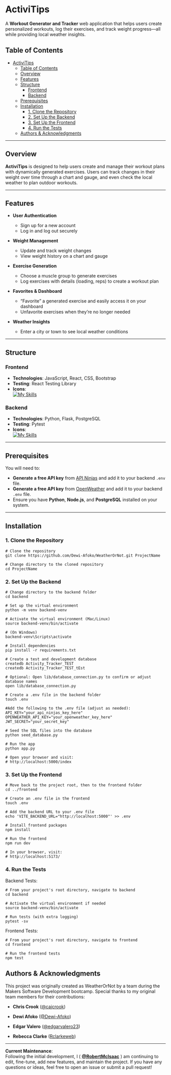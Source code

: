 # ActiviTips

A **Workout Generator and Tracker** web application that helps users create personalized workouts, log their exercises, and track weight progress—all while providing local weather insights.

## Table of Contents
- [ActiviTips](#activitips)
  - [Table of Contents](#table-of-contents)
  - [Overview](#overview)
  - [Features](#features)
  - [Structure](#structure)
    - [Frontend](#frontend)
    - [Backend](#backend)
  - [Prerequisites](#prerequisites)
  - [Installation](#installation)
    - [1. Clone the Repository](#1-clone-the-repository)
    - [2. Set Up the Backend](#2-set-up-the-backend)
    - [3. Set Up the Frontend](#3-set-up-the-frontend)
    - [4. Run the Tests](#4-run-the-tests)
  - [Authors \& Acknowledgments](#authors--acknowledgments)

---

## Overview
**ActiviTips** is designed to help users create and manage their workout plans with dynamically generated exercises. Users can track changes in their weight over time through a chart and gauge, and even check the local weather to plan outdoor workouts.

---

## Features
- **User Authentication**  
  - Sign up for a new account  
  - Log in and log out securely  

- **Weight Management**  
  - Update and track weight changes  
  - View weight history on a chart and gauge  

- **Exercise Generation**  
  - Choose a muscle group to generate exercises  
  - Log exercises with details (loading, reps) to create a workout plan  

- **Favorites & Dashboard**  
  - “Favorite” a generated exercise and easily access it on your dashboard  
  - Unfavorite exercises when they’re no longer needed  

- **Weather Insights**  
  - Enter a city or town to see local weather conditions  

---

## Structure

### Frontend
- **Technologies**: JavaScript, React, CSS, Bootstrap  
- **Testing**: React Testing Library  
- **Icons**:  
  [![My Skills](https://skillicons.dev/icons?i=js,react,css,bootstrap)](https://skillicons.dev)

### Backend
- **Technologies**: Python, Flask, PostgreSQL  
- **Testing**: Pytest  
- **Icons**:  
  [![My Skills](https://skillicons.dev/icons?i=python,flask,postgres)](https://skillicons.dev)

---

## Prerequisites
You will need to:
- **Generate a free API key** from [API Ninjas](https://api-ninjas.com) and add it to your backend `.env` file.  
- **Generate a free API key** from [OpenWeather](https://openweathermap.org/api) and add it to your backend `.env` file.  
- Ensure you have **Python**, **Node.js**, and **PostgreSQL** installed on your system.

---

## Installation

### 1. Clone the Repository
```shell
# Clone the repository
git clone https://github.com/Dewi-Afoko/WeatherOrNot.git ProjectName

# Change directory to the cloned repository
cd ProjectName
```
### 2. Set Up the Backend
```shell
# Change directory to the backend folder
cd backend

# Set up the virtual environment
python -m venv backend-venv

# Activate the virtual environment (Mac/Linux)
source backend-venv/bin/activate

# (On Windows)
backend-venv\Scripts\activate

# Install dependencies
pip install -r requirements.txt

# Create a test and development database
createdb Activity_Tracker_TEST
createdb Activity_Tracker_TEST_tEst

# Optional: Open lib/database_connection.py to confirm or adjust database names
open lib/database_connection.py

# Create a .env file in the backend folder
touch .env

#Add the following to the .env file (adjust as needed):
API_KEY="your_api_ninjas_key_here"
OPENWEATHER_API_KEY="your_openweather_key_here"
JWT_SECRET="your_secret_key"

# Seed the SQL files into the database
python seed_database.py

# Run the app
python app.py

# Open your browser and visit:
# http://localhost:5000/index
```

### 3. Set Up the Frontend
```shell
# Move back to the project root, then to the frontend folder
cd ../frontend

# Create an .env file in the frontend
touch .env

# Add the backend URL to your .env file
echo 'VITE_BACKEND_URL="http://localhost:5000"' >> .env

# Install frontend packages
npm install

# Run the frontend
npm run dev

# In your browser, visit:
# http://localhost:5173/
```

### 4. Run the Tests
Backend Tests:
```shell
# From your project's root directory, navigate to backend
cd backend

# Activate the virtual environment if needed
source backend-venv/bin/activate

# Run tests (with extra logging)
pytest -sv
```
Frontend Tests:
```shell
# From your project's root directory, navigate to frontend
cd frontend

# Run the frontend tests
npm test
```
## Authors & Acknowledgments

This project was originally created as WeatherOrNot by a team during the Makers Software Development bootcamp. Special thanks to my original team members for their contributions:

- **Chris Crook** ([@cajcrook](https://github.com/cajcrook))  

- **Dewi Afoko** ([@Dewi-Afoko](https://github.com/Dewi-Afoko))  

- **Edgar Valero** ([@edgarvalero23](https://github.com/edgarvalero23))

- **Rebecca Clarke** ([Rclarkeweb](https://github.com/Rclarkeweb))

---

**Current Maintenance**:  
Following the initial development, I ( [**@RobertMcIsaac**](https://github.com/RobertMcIsaac) ) am continuing to edit, fine-tune, add new features, and maintain the project. If you have any questions or ideas, feel free to open an issue or submit a pull request!




<!-- 

# WeatherOrNot

A Workout Generator and Tracker web app.

## Table of Contents

- [Features](#features)
- [Structure](#structure)
- [Prerequisites](#prerequisites)
- [Installation](#installation)

## Features
- A user can signup and create an account
- A user can login and log out 
- A user can update their weight
- A user can generate exercises based on a chosen muscle group
- A user can log generated exercises along with loading and reps to create a workout plan
- A user can enter their closest city or town and see the weather
- A chart that displays the users weight updates
- A gauge that displays someones weight
- A user can favourite (and unfavourite) a generated exercise and then see a list of favourited exercises on the dashboard

## Structure
Our web application consists of:

#### Frontend
JavaScript, React, CSS, Bootstrap  
  
[![My Skills](https://skillicons.dev/icons?i=js,react,css,bootstrap)](https://skillicons.dev)

#### Backend
Python, Flask, PostgresSQL  
  
[![My Skills](https://skillicons.dev/icons?i=python,flask,postgres)](https://skillicons.dev)

#### Testing

The React Testing Library is used to test the Frontend.  
Pytest is used to test the Backend.

## Prerequisites

You will need to: 
- Generate a free API key from [Api Ninjas](https://api-ninjas.com) and add this to your backend `.env` file.
- Generate a free API key from [Open Weather](https://openweathermap.org/api) and add this to your backend `.env` file.

## Installation

Instructions for how to install the project:

### 1. Clone the repository
```
# Clone the repository:
git clone https://github.com/Dewi-Afoko/WeatherOrNot.git ProjectName

# Change directory to the cloned repository
cd ProjectName
```

### 2. Setup the Backend
```
# Change directory to the backend folder
cd backend

# Set up the virtual environment
python -m venv backend-venv

# Activate the virtual environment
source backend-venv/bin/activate

# Install dependencies
(backend-venv); pip install -r requirements.txt

# Create a test and development database
(backend-venv); createdb Activity_Tracker_TEST
(backend-venv); createdb Activity_Tracker_TEST_tEst

# Open lib/database_connection.py and change the database names to match the above (if changed)
(backend-venv); open lib/database_connection.py

# Create .env file in backend folder
.env

# Add this to the .env file 
API_KEY = 'your api ninjas key here'
JWT_SECRET= your_secret_key

# Run seed_database to seed the sql files into database 
(backend-venv); python seed_database.py

# Run the app
(backend-venv); python app.py

# Now visit http://localhost:5000/index in your browser
```

### 3. Setup the frontend

```
# Change directory to the frontend folder
cd ../
cd frontend

# Create an .env file in frontend
.env

# Add this line to your .env file
VITE_BACKEND_URL="http://localhost:5000"

# Install the frontend packages
npm install 

# Run the app
npm run dev

# Visit the url http://localhost:5173/ in your browser
```

### 4. Run the Tests
  
#### Backend tests
```
# Run the backend tests
cd backend

# Run the tests (with extra logging)
(backend-venv); pytest -sv
```
  
#### Frontend tests
```
cd frontend

# Run the tests
npm test
``` -->
